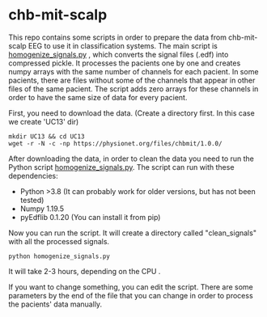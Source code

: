 # chb-mit-scalp

This repo contains some scripts in order to prepare the data from chb-mit-scalp EEG to use it in classification systems. The main script is [homogenize_signals.py](homogenize_signals.py) , which converts the signal files (.edf) into compressed pickle. It processes the pacients one by one and creates numpy arrays with the same number of channels for each pacient. In some pacients, there are files without some of the channels that appear in other files of the same pacient. The script adds zero arrays for these channels in order to have the same size of data for every pacient.

First, you need to download the data. (Create a directory first. In this case we create 'UC13' dir)
```
mkdir UC13 && cd UC13
wget -r -N -c -np https://physionet.org/files/chbmit/1.0.0/
```

After downloading the data, in order to clean the data you need to run the Python script [homogenize_signals.py](homogenize_signals.py).
The script can run with these dependencies:
- Python >3.8  (It can probably work for older versions, but has not been tested)
- Numpy 1.19.5
- pyEdflib 0.1.20 (You can install it from pip)

Now you can run the script. It will create a directory called "clean_signals" with all the processed signals.
```
python homogenize_signals.py
```
It will take 2-3 hours, depending on the CPU .

If you want to change something, you can edit the script. 
There are some parameters by the end of the file that you can change in order to process the pacients' data manually.
